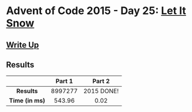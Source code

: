 # Advent of Code 2015 - Day 25: [Let It Snow](https://adventofcode.com/2015/day/25)

## [Write Up](https://codingap.github.io/advent-of-code/writeups/2015/day25)
## Results
|| **Part 1** | **Part 2** |
|:--:|:---:|:---:|
| **Results** | 8997277 | 2015 DONE! |
| **Time (in ms)** | 543.96 | 0.02 |